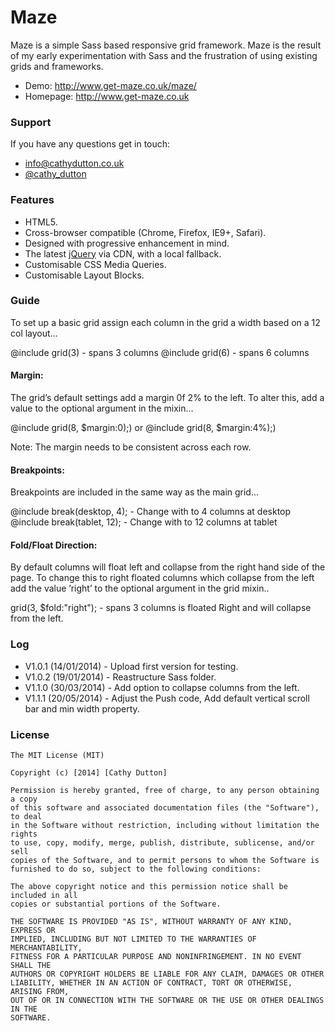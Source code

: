 # Maze


Maze is a simple Sass based responsive grid framework. Maze is the result of my early experimentation with Sass and the frustration of using existing grids and frameworks.

* Demo: http://www.get-maze.co.uk/maze/
* Homepage: http://www.get-maze.co.uk


### Support
If you have any questions get in touch:

-   [info@cathydutton.co.uk](mailto:info@cathydutton.co.uk)
-   [@cathy_dutton](http://twitter.com/cathy_dutton)


### Features

* HTML5.
* Cross-browser compatible (Chrome, Firefox, IE9+, Safari).
* Designed with progressive enhancement in mind.
* The latest [jQuery](http://jquery.com/) via CDN, with a local fallback.
* Customisable CSS Media Queries.
* Customisable Layout Blocks.


### Guide

To set up a basic grid assign each column in the grid a width based on a 12 col layout…

@include grid(3)  -  spans 3 columns 
@include grid(6)  -  spans 6 columns 

#### Margin:

The grid’s default settings add a margin 0f 2% to the left. To alter this, add a value to the optional argument in the mixin…

@include grid(8, $margin:0);) or
@include grid(8, $margin:4%);)

Note: The margin needs to be consistent across each row.

#### Breakpoints:

Breakpoints are included in the same way as the main grid...

 @include break(desktop, 4);  - Change with to 4 columns at desktop
 @include break(tablet, 12);   - Change with to 12 columns at tablet

#### Fold/Float Direction:

By default columns will float left and collapse from the right hand side of the page. To change this to right floated columns which collapse from the left add the value ’right’ to the optional argument in the grid mixin..

grid(3, $fold:"right"); - spans 3 columns is floated Right and will collapse from the left.


### Log

* V1.0.1 (14/01/2014) - Upload first version for testing.
* V1.0.2 (19/01/2014) - Reastructure Sass folder.
* V1.1.0 (30/03/2014) - Add option to collapse columns from the left.
* V1.1.1 (20/05/2014) - Adjust the Push code, Add default vertical scroll bar and min width property.

### License
```
The MIT License (MIT)

Copyright (c) [2014] [Cathy Dutton]

Permission is hereby granted, free of charge, to any person obtaining a copy
of this software and associated documentation files (the "Software"), to deal
in the Software without restriction, including without limitation the rights
to use, copy, modify, merge, publish, distribute, sublicense, and/or sell
copies of the Software, and to permit persons to whom the Software is
furnished to do so, subject to the following conditions:

The above copyright notice and this permission notice shall be included in all
copies or substantial portions of the Software.

THE SOFTWARE IS PROVIDED "AS IS", WITHOUT WARRANTY OF ANY KIND, EXPRESS OR
IMPLIED, INCLUDING BUT NOT LIMITED TO THE WARRANTIES OF MERCHANTABILITY,
FITNESS FOR A PARTICULAR PURPOSE AND NONINFRINGEMENT. IN NO EVENT SHALL THE
AUTHORS OR COPYRIGHT HOLDERS BE LIABLE FOR ANY CLAIM, DAMAGES OR OTHER
LIABILITY, WHETHER IN AN ACTION OF CONTRACT, TORT OR OTHERWISE, ARISING FROM,
OUT OF OR IN CONNECTION WITH THE SOFTWARE OR THE USE OR OTHER DEALINGS IN THE
SOFTWARE.

